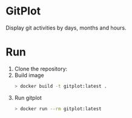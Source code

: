 # GitPlot

Display git activities by days, months and hours.

# Run

1. Clone the repository:
2. Build image
    ```bash
    > docker build -t gitplot:latest .
    ```
3. Run gitplot
    ```bash
    > docker run --rm gitplot:latest
    ```